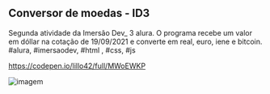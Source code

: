 ## Conversor de moedas  - ID3

Segunda atividade da Imersão Dev_ 3 alura. 
O programa recebe um valor em dóllar na cotação de 19/09/2021 e converte em real, euro, iene e bitcoin.
\#alura, #imersaodev, #html , #css, #js

https://codepen.io/lillo42/full/MWoEWKP

![imagem](C:\Users\danil\workspace\git_e_github\ImersaoDev_3_Alura\2.ConversorDeMoedas\imagem.png)